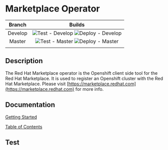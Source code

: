 # Marketplace Operator

| Branch  | Builds                                                                                                                       |
|:-------:|:----------------------------------------------------------------------------------------------------------------------------:|
| Develop | ![Test - Develop](https://github.com/redhat-marketplace/redhat-marketplace-operator/workflows/Test/badge.svg?branch=develop)  ![Deploy - Develop](https://github.com/redhat-marketplace/redhat-marketplace-operator/workflows/Deploy%20Image/badge.svg?branch=develop) |
| Master  | ![Test - Master](https://github.com/redhat-marketplace/redhat-marketplace-operator/workflows/Test/badge.svg?branch=master) ![Deploy - Master](https://github.com/redhat-marketplace/redhat-marketplace-operator/workflows/Deploy%20Image/badge.svg?branch=master) |
|         |                                                                                                                              |

## Description

The Red Hat Marketplace operator is the Openshift client side tool for the Red Hat Marketplace. It is used to register an Openshift cluster with the Red Hat Marketplace. Please visit [https://marketplace.redhat.com](https://marketplace.redhat.com) for more info.

## Documentation

[Getting Started](docs/getting-started.md)

[Table of Contents](docs/table-of-contents.md)

## Test
